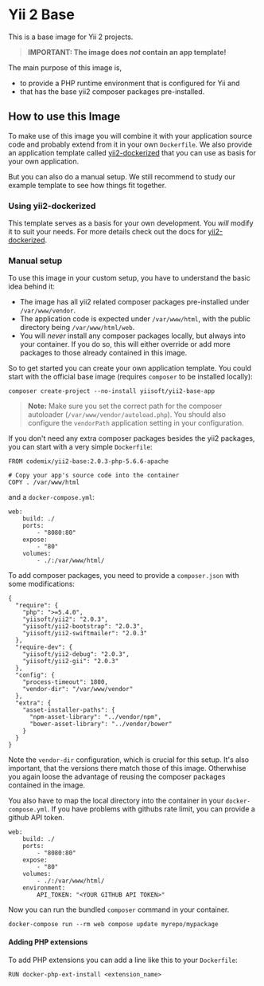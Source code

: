 Yii 2 Base
==========

This is a base image for Yii 2 projects.

> **IMPORTANT: The image does *not* contain an app template!**

The main purpose of this image is,

 * to provide a PHP runtime environment that is configured for Yii and
 * that has the base yii2 composer packages pre-installed.

## How to use this Image

To make use of this image you will combine it with your application source
code and probably extend from it in your own `Dockerfile`. We also provide
an application template called [yii2-dockerized]() that you can use as
basis for your own application.

But you can also do a manual setup. We still recommend to study our example
template to see how things fit together.

### Using yii2-dockerized

This template serves as a basis for your own development. You *will*
modify it to suit your needs. For more details check out the
docs for [yii2-dockerized](https://github.com/codemix/yii2-dockerized).


### Manual setup

To use this image in your custom setup, you have to understand the basic
idea behind it:

 * The image has all yii2 related composer packages pre-installed
   under `/var/www/vendor`.
 * The application code is expected under `/var/www/html`, with
   the public directory being `/var/www/html/web`.
 * You will *never* install any composer packages locally, but
   always into your container. If you do so, this will either override
   or add more packages to those already contained in this image.

So to get started you can create your own application template. You could
start with the official base image (requires `composer` to be installed
locally):

```
composer create-project --no-install yiisoft/yii2-base-app
```

> **Note:** Make sure you set the correct path for the composer autoloader
> (`/var/www/vendor/autoload.php`). You should also configure the `vendorPath`
> application setting in your configuration.

If you don't need any extra composer packages besides the yii2 packages,
you can start with a very simple `Dockerfile`:

```
FROM codemix/yii2-base:2.0.3-php-5.6.6-apache

# Copy your app's source code into the container
COPY . /var/www/html
```

and a `docker-compose.yml`:

```
web:
    build: ./
    ports:
        - "8080:80"
    expose:
        - "80"
    volumes:
        - ./:/var/www/html/
```

To add composer packages, you need to provide a `composer.json` with
some modifications:


```
{
  "require": {
    "php": ">=5.4.0",
    "yiisoft/yii2": "2.0.3",
    "yiisoft/yii2-bootstrap": "2.0.3",
    "yiisoft/yii2-swiftmailer": "2.0.3"
  },
  "require-dev": {
    "yiisoft/yii2-debug": "2.0.3",
    "yiisoft/yii2-gii": "2.0.3"
  },
  "config": {
    "process-timeout": 1800,
    "vendor-dir": "/var/www/vendor"
  },
  "extra": {
    "asset-installer-paths": {
      "npm-asset-library": "../vendor/npm",
      "bower-asset-library": "../vendor/bower"
    }
  }
}
```

Note the `vendor-dir` configuration, which is crucial for this setup. It's also
important, that the versions there match those of this image. Otherwhise you again
loose the advantage of reusing the composer packages contained in the image.

You also have to map the local directory into the container in your `docker-compose.yml`.
If you have problems with githubs rate limit, you can provide a github API token.

```
web:
    build: ./
    ports:
        - "8080:80"
    expose:
        - "80"
    volumes:
        - ./:/var/www/html/
    environment:
        API_TOKEN: "<YOUR GITHUB API TOKEN>"
```

Now you can run the bundled `composer` command in your container.

```
docker-compose run --rm web compose update myrepo/mypackage
```

#### Adding PHP extensions

To add PHP extensions you can add a line like this to your `Dockerfile`:

```
RUN docker-php-ext-install <extension_name>
```
